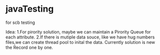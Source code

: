 # javaTesting
for scb testing


Idea:
1.For pirority solution, maybe we can maintain a Pirority Queue for each attribute.
2.If there is mutiple data souce, like we have hug numbers files,we can create thread pool to inital the data. Currently solution is new the Record one by one.
